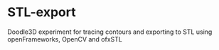 STL-export
==========

Doodle3D experiment for tracing contours and exporting to STL using openFrameworks, OpenCV and ofxSTL
